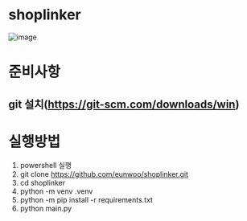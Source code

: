 # shoplinker
![image](https://github.com/user-attachments/assets/de388c1b-6380-4617-8bc0-95434eced901)

# 준비사항
## git 설치(https://git-scm.com/downloads/win)
# 실행방법
1. powershell 실행
2. git clone https://github.com/eunwoo/shoplinker.git
3. cd shoplinker
4. python -m venv .venv
5. python -m pip install -r requirements.txt
6. python main.py
   
